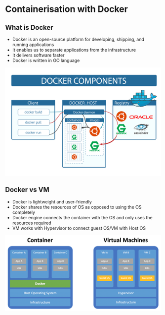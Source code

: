 # Containerisation with Docker

## What is Docker
- Docker is an open-source platform for developing, shipping, and running applications
- It enables us to separate applications from the infrastructure
- It delivers software faster
- Docker is written in GO language

![docker](docker.png)

## Docker vs VM 
- Docker is lightweight and user-friendly
- Docker shares the resources of OS as opposed to using the OS completely
- Docker engine connects the container with the OS and only uses the resources required
- VM works with Hypervisor to connect guest OS/VM with Host OS

![container-vs-vm](container-vs-vm.png)
